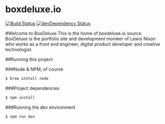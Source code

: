boxdeluxe.io
============

[![Build Status](https://travis-ci.org/kojinkai/bd_2016.svg?branch=master)](https://travis-ci.org/kojinkai/bd_2016) [![devDependency Status](https://david-dm.org/kojinkai/bd_2016.svg)](https://david-dm.org/kojinkai/bd_2016#info=dependencies&view=table)

#Welcome to BoxDeluxe
This is the home of boxdeluxe.io source. BoxDeluxe is the portfolio site and development moniker of Lewis Nixon who works as a front end engineer, digital product developer and creative technologist.

##Running this project

###Node & NPM, of course
```bash
$ brew install node
```

###Project dependencies
```bash
$ npm install
```

###Running the dev environment
```bash
$ npm run dev
```